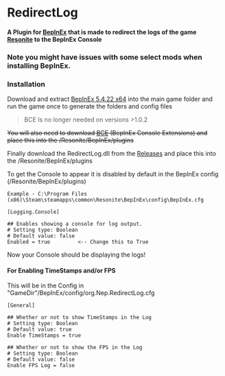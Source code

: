# RedirectLog

#### A Plugin for [BepInEx](https://github.com/BepInEx/BepInEx/) that is made to redirect the logs of the game [Resonite](https://store.steampowered.com/app/2519830/Resonite/) to the BepInEx Console

### Note you might have issues with some select mods when installing BepInEx.

### Installation
 Download and extract [BepInEx 5.4.22 x64](https://github.com/BepInEx/BepInEx/releases) into the main game folder and run the game once to generate the folders and config files

> BCE Is no longer needed on versions >1.0.2

 ~~You will also need to download [BCE](https://github.com/NepuShiro/BepInEx-Console-Extensions/releases/tag/1.1.0.0) (BepInEx Console Extensions) and place this into the /Resonite/BepInEx/plugins~~

 Finally download the RedirectLog.dll from the [Releases](https://github.com/nepushiro/RedirectLog/releases) and place this into the /Resonite/BepInEx/plugins

To get the Console to appear it is disabled by default in the BepInEx config (/Resonite/BepInEx/plugins)
```
Example - C:\Program Files (x86)\Steam\steamapps\common\Resonite\BepInEx\config\BepInEx.cfg

[Logging.Console]

## Enables showing a console for log output.
# Setting type: Boolean
# Default value: false
Enabled = true         <-- Change this to True
```

Now your Console should be displaying the logs!

#### For Enabling TimeStamps and/or FPS

This will be in the Config in "GameDir"/BepInEx/config/org.Nep.RedirectLog.cfg

```
[General]

## Whether or not to show TimeStamps in the Log
# Setting type: Boolean
# Default value: true
Enable TimeStamps = true

## Whether or not to show the FPS in the Log
# Setting type: Boolean
# Default value: false
Enable FPS Log = false
```
